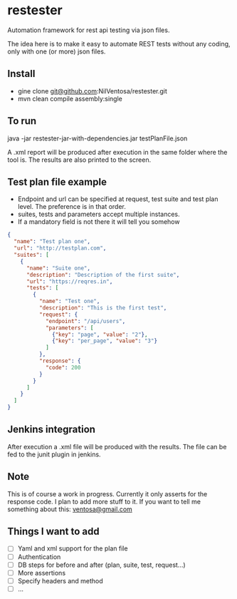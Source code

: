 # restester
Automation framework for rest api testing via json files.

The idea here is to make it easy to automate REST tests without any coding, only with one (or more) json files.

## Install
* gine clone git@github.com:NilVentosa/restester.git
* mvn clean compile assembly:single

## To run
java -jar restester-jar-with-dependencies.jar testPlanFile.json

A .xml report will be produced after execution in the same folder where the tool is. The results are also printed to the screen.

## Test plan file example
* Endpoint and url can be specified at request, test suite and test plan level. The preference is in that order.
* suites, tests and parameters accept multiple instances.
* If a mandatory field is not there it will tell you somehow
```json
{
  "name": "Test plan one",
  "url": "http://testplan.com",
  "suites": [
    {
      "name": "Suite one",
      "description": "Description of the first suite",
      "url": "https://reqres.in",
      "tests": [
        {
          "name": "Test one",
          "description": "This is the first test",
          "request": {
            "endpoint": "/api/users",
            "parameters": [
              {"key": "page", "value": "2"},
              {"key": "per_page", "value": "3"}
            ]
          },
          "response": {
            "code": 200
          }
        }
      ]
    }
  ]
}
```
## Jenkins integration
After execution a .xml file will be produced with the results. The file can be fed to the junit plugin in jenkins.

## Note
This is of course a work in progress. Currently it only asserts for the response code. I plan to add more stuff to it. If you want to tell me something about this: ventosa@gmail.com

## Things I want to add
- [ ] Yaml and xml support for the plan file
- [ ] Authentication
- [ ] DB steps for before and after (plan, suite, test, request...)
- [ ] More assertions
- [ ] Specify headers and method
- [ ] ...
